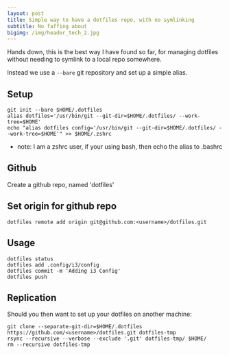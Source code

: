 ```yaml
---
layout: post
title: Simple way to have a dotfiles repo, with no symlinking
subtitle: No faffing about
bigimg: /img/header_tech_2.jpg
---
```


Hands down, this is the best way I have found so far, for managing dotfiles
without needing to symlink to a local repo somewhere.

Instead we use a `--bare` git repository and set up a simple alias.

## Setup
```
git init --bare $HOME/.dotfiles
alias dotfiles='/usr/bin/git --git-dir=$HOME/.dotfiles/ --work-tree=$HOME'
echo "alias dotfiles config='/usr/bin/git --git-dir=$HOME/.dotfiles/ --work-tree=$HOME'" >> $HOME/.zshrc
```

* note: I am a zshrc user, if your using bash, then echo the alias to .bashrc

## Github

Create a github repo, named 'dotfiles'

## Set origin for github repo
```
dotfiles remote add origin git@github.com:<username>/dotfiles.git
```

## Usage
```
dotfiles status
dotfiles add .config/i3/config
dotfiles commit -m 'Adding i3 Config'
dotfiles push
```

## Replication

Should you then want to set up your dotfiles on another machine:

```
git clone --separate-git-dir=$HOME/.dotfiles https://github.com/<username>/dotfiles.git dotfiles-tmp
rsync --recursive --verbose --exclude '.git' dotfiles-tmp/ $HOME/
rm --recursive dotfiles-tmp
```
